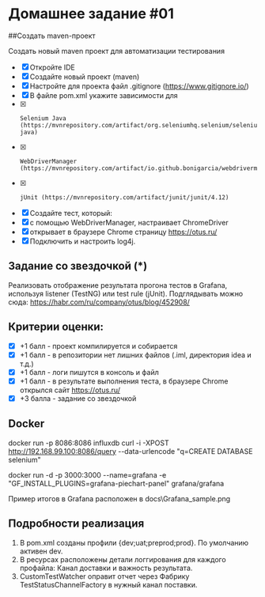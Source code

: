 ﻿# Домашнее задание #01
##Создать maven-проект

Создать новый maven проект для автоматизации тестирования

- [X]  Откройте IDE
- [X]  Создайте новый проект (maven)
- [X]  Настройте для проекта файл .gitignore (https://www.gitignore.io/)
- [X]  В файле pom.xml укажите зависимости для
- [X]     Selenium Java (https://mvnrepository.com/artifact/org.seleniumhq.selenium/selenium-java)
- [X]     WebDriverManager (https://mvnrepository.com/artifact/io.github.bonigarcia/webdrivermanager)
- [X]     jUnit (https://mvnrepository.com/artifact/junit/junit/4.12)
- [X]  Создайте тест, который:
- [X]  с помощью WebDriverManager, настраивает ChromeDriver
- [X]  открывает в браузере Chrome страницу https://otus.ru/
- [X]  Подключить и настроить log4j.

## Задание со звездочкой (*)
Реализовать отображение результата прогона тестов в Grafana, используя listener (TestNG) или test rule (jUnit). 
Подглядывать можно сюда: https://habr.com/ru/company/otus/blog/452908/

## Критерии оценки:
 - [X] +1 балл - проект компилируется и собирается
 - [X] +1 балл -  в репозитории нет лишних файлов (.iml, директория idea и т.д.)
 - [X] +1 балл -  логи пишутся в консоль и файл
 - [X] +1 балл -  в результате выполнения теста, в браузере Chrome открылся сайт https://otus.ru/ 
 - [X] +3 балла - задание со звездочкой
 
 ## Docker
 docker run -p 8086:8086 influxdb
 curl -i -XPOST http://192.168.99.100:8086/query --data-urlencode "q=CREATE DATABASE selenium"
 
 docker run -d -p 3000:3000 --name=grafana -e "GF_INSTALL_PLUGINS=grafana-piechart-panel"  grafana/grafana
 
 Пример итогов в Grafana расположен в docs\Grafana_sample.png
 
## Подробности реализация

1. В pom.xml созданы профили {dev;uat;preprod;prod}. По умолчанию активен dev.
2. В ресурсах расположены детали логгирования для каждого профайла: Канал доставки и важность результата.
3. CustomTestWatcher оправит отчет через Фабрику TestStatusChannelFactory в нужный канал поставки.
